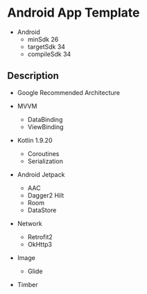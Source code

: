 # Android App Template

* Android
    * minSdk 26
    * targetSdk 34
    * compileSdk 34

## Description

* Google Recommended Architecture
* MVVM
    * DataBinding
    * ViewBinding

* Kotlin 1.9.20
    * Coroutines
    * Serialization
* Android Jetpack
    * AAC
    * Dagger2 Hilt
    * Room
    * DataStore
* Network
    * Retrofit2
    * OkHttp3
* Image
    * Glide
* Timber

